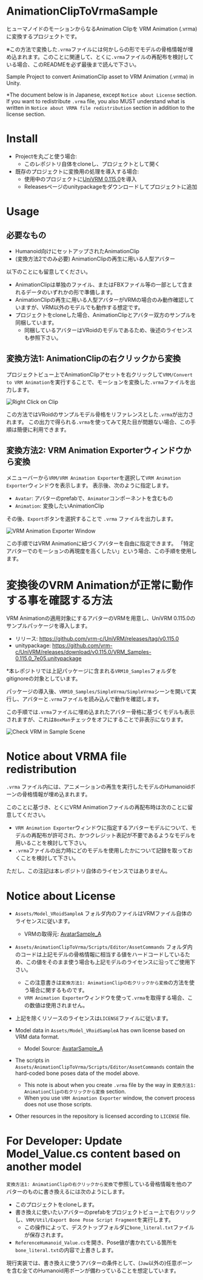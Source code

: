 # AnimationClipToVrmaSample

ヒューマノイドのモーションからなるAnimation Clipを VRM Animation (.vrma) に変換するプロジェクトです。

※この方法で変換した`.vrma`ファイルには何かしらの形でモデルの骨格情報が埋め込まれます。このことに関連して、とくに`.vrma`ファイルの再配布を検討している場合、このREADMEを必ず最後まで読んで下さい。

Sample Project to convert AnimationClip asset to VRM Animation (.vrma) in Unity.

*The document below is in Japanese, except `Notice about License` section. If you want to redistribute `.vrma` file, you also MUST understand what is written in `Notice about VRMA file redistribution` section in addition to the license section.

# Install

- Projectを丸ごと使う場合:
    - このレポジトリ自体をcloneし、プロジェクトとして開く
- 既存のプロジェクトに変換用の処理を導入する場合: 
    - 使用中のプロジェクトに[UniVRM 0.115.0](https://github.com/vrm-c/UniVRM/releases/tag/v0.115.0)を導入
    - Releasesページのunitypackageをダウンロードしてプロジェクトに追加

# Usage

## 必要なもの

- Humanoid向けにセットアップされたAnimationClip
- (変換方法2でのみ必要) AnimationClipの再生に用いる人型アバター

以下のことにも留意してください。

- AnimationClipは単独のファイル、またはFBXファイル等の一部として含まれるデータのいずれかの形で準備します。
- AnimationClipの再生に用いる人型アバターがVRMの場合のみ動作確認していますが、VRM以外のモデルでも動作する想定です。
- プロジェクトをcloneした場合、AnimationClipとアバター双方のサンプルを同梱しています。
    - 同梱しているアバターはVRoidのモデルであるため、後述のライセンスも参照下さい。


## 変換方法1: AnimationClipの右クリックから変換

プロジェクトビュー上でAnimationClipアセットを右クリックして`VRM/Convert to VRM Animation`を実行することで、モーションを変換した`.vrma`ファイルを出力します。

![Right Click on Clip](./img/right_click_on_clip.png)

この方法ではVRoidのサンプルモデル骨格をリファレンスとした`.vrma`が出力されます。
この出力で得られる`.vrma`を使ってみて見た目が問題ない場合、この手順は簡便に利用できます。


## 変換方法2: VRM Animation Exporterウィンドウから変換

メニューバーから`VRM/VRM Animation Exporter`を選択して`VRM Animation Exporter`ウィンドウを表示します。
表示後、次のように指定します。

- `Avatar`: アバターのprefabで、`Animator`コンポーネントを含むもの
- `Animation`: 変換したいAnimationClip

その後、`Export`ボタンを選択することで `.vrma` ファイルを出力します。

![VRM Animation Exporter Window](./img/vrm_animation_exporter_window.png)

この手順ではVRM Animationに紐づくアバターを自由に指定できます。
「特定アバターでのモーションの再現度を高くしたい」という場合、この手順を使用します。


# 変換後のVRM Animationが正常に動作する事を確認する方法

VRM Animationの適用対象にするアバターのVRMを用意し、UniVRM 0.115.0のサンプルパッケージを導入します。

- リリース: https://github.com/vrm-c/UniVRM/releases/tag/v0.115.0
- unitypackage: https://github.com/vrm-c/UniVRM/releases/download/v0.115.0/VRM_Samples-0.115.0_7e05.unitypackage

*本レポジトリでは上記パッケージに含まれる`VRM10_Samples`フォルダをgitignoreの対象としています。

パッケージの導入後、`VRM10_Samples/SimpleVrma/SimpleVrma`シーンを開いて実行し、アバターと`.vrma`ファイルを読み込んで動作を確認します。

この手順では`.vrma`ファイルに埋め込まれたアバター骨格に基づくモデルも表示されますが、これは`BoxMan`チェックをオフにすることで非表示になります。

![Check VRM in Sample Scene](./img/check_vrma_in_simple_vrma_scene.png)


# Notice about VRMA file redistribution

`.vrma` ファイル内には、アニメーションの再生を実行したモデルのHumanoidボーンの骨格情報が埋め込まれます。

このことに基づき、とくにVRM Animationファイルの再配布時は次のことに留意してください。

- `VRM Animation Exporter`ウィンドウに指定するアバターモデルについて、モデルの再配布が許可され、かつクレジット表記が不要であるようなモデルを用いることを検討して下さい。
- `.vrma`ファイルの出力時にどのモデルを使用したかについて記録を取っておくことを検討して下さい。

ただし、この注記は本レポジトリ自体のライセンスではありません。


# Notice about License

- `Assets/Model_VRoidSampleA` フォルダ内のファイルはVRMファイル自体のライセンスに従います。
    - VRMの取得元: [AvatarSample_A](https://hub.vroid.com/characters/2843975675147313744/models/5644550979324015604)
- `Assets/AnimationClipToVrma/Scripts/Editor/AssetCommands` フォルダ内のコードは上記モデルの骨格情報に相当する値をハードコードしているため、この値をそのまま使う場合も上記モデルのライセンスに沿ってご使用下さい。
    - この注意書きは`変換方法1: AnimationClipの右クリックから変換`の方法を使う場合に関するものです。
    - `VRM Animation Exporter`ウィンドウを使って`.vrma`を取得する場合、この数値は使用されません。
- 上記を除くリソースのライセンスは`LICENSE`ファイルに従います。


- Model data in `Assets/Model_VRoidSampleA` has own license based on VRM data format.
    - Model Source: [AvatarSample_A](https://hub.vroid.com/characters/2843975675147313744/models/5644550979324015604)
- The scripts in `Assets/AnimationClipToVrma/Scripts/Editor/AssetCommands` contain the hard-coded bone poses data of the model above.
    - This note is about when you create `.vrma` file by the way in `変換方法1: AnimationClipの右クリックから変換` section.
    - When you use `VRM Animation Exporter` window, the convert process does not use those scripts.
- Other resources in the repository is licensed according to `LICENSE` file.


# For Developer: Update Model_Value.cs content based on another model

`変換方法1: AnimationClipの右クリックから変換`で参照している骨格情報を他のアバターのものに書き換えるには次のようにします。

- このプロジェクトをcloneします。
- 書き換えに使いたいアバターのprefabをプロジェクトビュー上で右クリックし、`VRM/Util/Export Bone Pose Script Fragment`を実行します。
    - この操作によって、デスクトップフォルダに`bone_literal.txt`ファイルが保存されます。
- `ReferenceHumanoid_Value.cs`を開き、Pose値が書かれている箇所を`bone_literal.txt`の内容で上書きします。

現行実装では、書き換えに使うアバターの条件として、(`Jaw`以外の)任意ボーンを含む全てのHumanoid用ボーンが備わっていることを想定しています。
